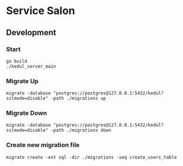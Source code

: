 # Service Salon

## Development

### Start
```zshrc
go build
./kedul_server_main
```

### Migrate Up
```zshrc
migrate -database "postgres://postgres@127.0.0.1:5432/kedul?sslmode=disable" -path ./migrations up
```

### Migrate Down
```zshrc
migrate -database "postgres://postgres@127.0.0.1:5432/kedul?sslmode=disable" -path ./migrations down
```

### Create new migration file
```zshrc
migrate create -ext sql -dir ./migrations -seq create_users_table
```
